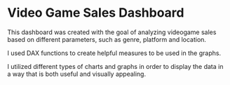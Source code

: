 # Video Game Sales Dashboard
This dashboard was created with the goal of analyzing videogame sales based on different parameters, such as genre, platform and location.

I used DAX functions to create helpful measures to be used in the graphs. 

I utilized different types of charts and graphs in order to display the data in a way that is both useful and visually appealing. 
